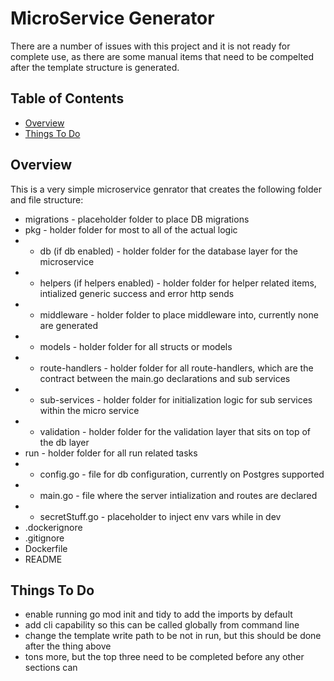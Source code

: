 # MicroService Generator

There are a number of issues with this project and it is not ready for complete use, as there are some manual items that need to be compelted after the template structure is generated.

## Table of Contents

- [Overview](#overview)
- [Things To Do](#things-to-do)

## Overview

This is a very simple microservice genrator that creates the following folder and file structure:

- migrations - placeholder folder to place DB migrations
- pkg - holder folder for most to all of the actual logic
- - db (if db enabled) - holder folder for the database layer for the microservice
- - helpers (if helpers enabled) - holder folder for helper related items, intialized generic success and error http sends
- - middleware - holder folder to place middleware into, currently none are generated
- - models - holder folder for all structs or models
- - route-handlers - holder folder for all route-handlers, which are the contract between the main.go declarations and sub services
- - sub-services - holder folder for initialization logic for sub services within the micro service
- - validation - holder folder for the validation layer that sits on top of the db layer
- run - holder folder for all run related tasks
- - config.go - file for db configuration, currently on Postgres supported
- - main.go - file where the server intialization and routes are declared
- - secretStuff.go - placeholder to inject env vars while in dev
- .dockerignore
- .gitignore
- Dockerfile
- README

## Things To Do

- enable running go mod init and tidy to add the imports by default
- add cli capability so this can be called globally from command line
- change the template write path to be not in run, but this should be done after the thing above
- tons more, but the top three need to be completed before any other sections can
